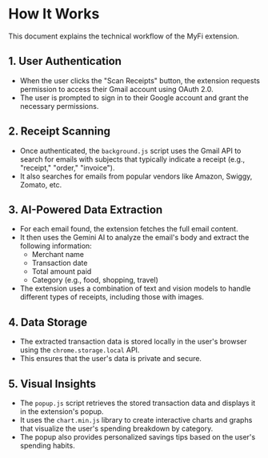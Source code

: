 # How It Works

This document explains the technical workflow of the MyFi extension.

## 1. User Authentication

- When the user clicks the "Scan Receipts" button, the extension requests permission to access their Gmail account using OAuth 2.0.
- The user is prompted to sign in to their Google account and grant the necessary permissions.

## 2. Receipt Scanning

- Once authenticated, the `background.js` script uses the Gmail API to search for emails with subjects that typically indicate a receipt (e.g., "receipt," "order," "invoice").
- It also searches for emails from popular vendors like Amazon, Swiggy, Zomato, etc.

## 3. AI-Powered Data Extraction

- For each email found, the extension fetches the full email content.
- It then uses the Gemini AI to analyze the email's body and extract the following information:
    - Merchant name
    - Transaction date
    - Total amount paid
    - Category (e.g., food, shopping, travel)
- The extension uses a combination of text and vision models to handle different types of receipts, including those with images.

## 4. Data Storage

- The extracted transaction data is stored locally in the user's browser using the `chrome.storage.local` API.
- This ensures that the user's data is private and secure.

## 5. Visual Insights

- The `popup.js` script retrieves the stored transaction data and displays it in the extension's popup.
- It uses the `chart.min.js` library to create interactive charts and graphs that visualize the user's spending breakdown by category.
- The popup also provides personalized savings tips based on the user's spending habits.

